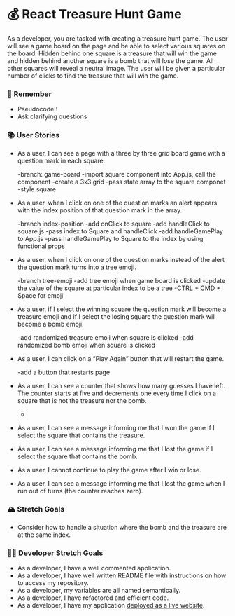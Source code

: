 # 💰 React Treasure Hunt Game

As a developer, you are tasked with creating a treasure hunt game. The user will see a game board on the page and be able to select various squares on the board. Hidden behind one square is a treasure that will win the game and hidden behind another square is a bomb that will lose the game. All other squares will reveal a neutral image. The user will be given a particular number of clicks to find the treasure that will win the game.

### 🤔 Remember

- Pseudocode!!
- Ask clarifying questions

### 📚 User Stories

- As a user, I can see a page with a three by three grid board game with a question mark in each square.

    -branch: game-board <check>
    -import square component into App.js, call the component <check>
    -create a 3x3 grid <check>
    -pass state array to the square componet <check>
    -style square <check>

- As a user, when I click on one of the question marks an alert appears with the index position of that question mark in the array.

    -branch index-position <check>
    -add onClick to square <check>
    -add handleClick to square.js <check>
    -pass index to Square and handleClick <check>
    -add handleGamePlay to App.js <check>
    -pass handleGamePlay to Square to the index by using functional props <check>

- As a user, when I click on one of the question marks instead of the alert the question mark turns into a tree emoji.

    -branch tree-emoji <check>
    -add tree emoji when game board is clicked <check>
    -update the value of the square at particular index to be a tree<check>
    -CTRL + CMD + Space for emoji <check>

- As a user, if I select the winning square the question mark will become a treasure emoji and if I select the losing square the question mark will become a bomb emoji.

    -add randomized treasure emoji when square is clicked <check>
    -add randomized bomb emoji when square is clicked <check>

- As a user, I can click on a “Play Again” button that will restart the game.

    -add a button that restarts page <check>

- As a user, I can see a counter that shows how many guesses I have left. The counter starts at five and decrements one every time I click on a square that is not the treasure nor the bomb.

    -
    
- As a user, I can see a message informing me that I won the game if I select the square that contains the treasure.
- As a user, I can see a message informing me that I lost the game if I select the square that contains the bomb.
- As a user, I cannot continue to play the game after I win or lose.
- As a user, I can see a message informing me that I lost the game when I run out of turns (the counter reaches zero).

### 🏔 Stretch Goals

- Consider how to handle a situation where the bomb and the treasure are at the same index.

### 👩‍💻 Developer Stretch Goals

- As a developer, I have a well commented application.
- As a developer, I have well written README file with instructions on how to access my repository.
- As a developer, my variables are all named semantically.
- As a developer, I have refactored and efficient code.
- As a developer, I have my application [deployed as a live website](https://render.com/docs/deploy-create-react-app).

